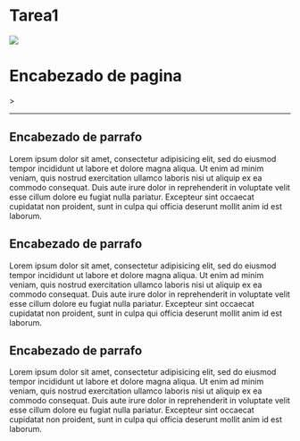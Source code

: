 # Tarea1
<!DOCTYPE html>
<html>
<head>
	<title>Tarea 1</title>
</head>
<body>
 <img src="img/Infinity_Ward_Logo.png">
 <h1>Encabezado de pagina</h1>>
 <hr>
 <h2>Encabezado de parrafo</h2>
 <p>Lorem ipsum dolor sit amet, consectetur adipisicing elit, sed do eiusmod
 tempor incididunt ut labore et dolore magna aliqua. Ut enim ad minim veniam,
 quis nostrud exercitation ullamco laboris nisi ut aliquip ex ea commodo
 consequat. Duis aute irure dolor in reprehenderit in voluptate velit esse
 cillum dolore eu fugiat nulla pariatur. Excepteur sint occaecat cupidatat non
 proident, sunt in culpa qui officia deserunt mollit anim id est laborum.</p>
 	<!--Separacion entre parrafos-->
<h2>Encabezado de parrafo</h2>
 <p>Lorem ipsum dolor sit amet, consectetur adipisicing elit, sed do eiusmod
 tempor incididunt ut labore et dolore magna aliqua. Ut enim ad minim veniam,
 quis nostrud exercitation ullamco laboris nisi ut aliquip ex ea commodo
 consequat. Duis aute irure dolor in reprehenderit in voluptate velit esse
 cillum dolore eu fugiat nulla pariatur. Excepteur sint occaecat cupidatat non 
 proident, sunt in culpa qui officia deserunt mollit anim id est laborum.</p>
 <!--Separacion entre parrafos-->
<h2>Encabezado de parrafo</h2>
 <p>Lorem ipsum dolor sit amet, consectetur adipisicing elit, sed do eiusmod
 tempor incididunt ut labore et dolore magna aliqua. Ut enim ad minim veniam,
 quis nostrud exercitation ullamco laboris nisi ut aliquip ex ea commodo
 consequat. Duis aute irure dolor in reprehenderit in voluptate velit esse
 cillum dolore eu fugiat nulla pariatur. Excepteur sint occaecat cupidatat non
 proident, sunt in culpa qui officia deserunt mollit anim id est laborum.</p>
</body>
</html>
